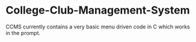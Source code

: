 # College-Club-Management-System
CCMS currently contains a very basic menu driven code in C which works in the prompt.
